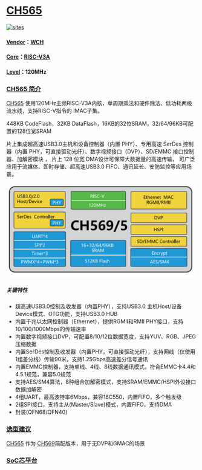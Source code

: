 ﻿# [CH565](https://github.com/SoCXin/CH565)

[![sites](http://182.61.61.133/link/resources/SoC.png)](http://www.SoC.Xin)

#### [Vendor](https://github.com/SoCXin/Vendor)：[WCH](https://github.com/SoCXin/WCH)
#### [Core](https://github.com/SoCXin/RISC-V)：[RISC-V3A](https://github.com/SoCXin/RISC-V)
#### [Level](https://github.com/SoCXin/Level)：120MHz

### [CH565 简介](https://github.com/SoCXin/CH565/wiki)

[CH565](https://github.com/SoCXin/CH565) 使用120MHz主频RISC-V3A内核，单周期乘法和硬件除法、低功耗两级流水线，支持RISC-V指令的 IMAC子集。

448KB CodeFlash，32KB DataFlash，16KB的32位SRAM，32/64/96KB可配置的128位宽SRAM

片上集成超高速USB3.0主机和设备控制器（内置 PHY）、专用高速 SerDes 控制器（内置 PHY，可直接驱动光纤）、数字视频接口（DVP）、SD/EMMC 接口控制器、加解密模块 ， 片上 128 位宽 DMA设计可保障大数据量的高速传输， 可广泛应用于流媒体、即时存储、超高速USB3.0 FIFO、通讯延长、安防监控等应用场景。


[![sites](docs/CH565.png)](http://www.wch.cn/products/CH565.html?)


##### 关键特性

* 超高速USB3.0控制及收发器（内置PHY），支持USB3.0 主机Host/设备Device模式、OTG功能，支持USB3.0 HUB
* 内置千兆以太网控制器（Ethernet），提供RGMII和RMII PHY接口，支持10/100/1000Mbps的传输速率
* 内置数字视频接口DVP，可配置8/10/12位数据宽度，支持YUV、RGB、JPEG压缩数据
* 内置SerDes控制及收发器（内置PHY，可直接驱动光纤），支持网线（仅使用1组差分线）传输90米，支持1.25Gbps高速差分信号通讯
* 内置EMMC控制器，支持单线、4线、8线数据通讯模式，符合EMMC卡4.4和4.5.1规范，兼容5.0规范
* 支持AES/SM4算法，8种组合加解密模式，支持SRAM/EMMC/HSPI外设接口数据加解密
* 4组UART，最高波特率6Mbps，兼容16C550，内置FIFO，多个触发级
* 2组SPI接口，支持主从(Master/Slave)模式，内置FIFO，支持DMA
* 封装(QFN68/QFN40)


### [选型建议](https://github.com/SoCXin)

[CH565](https://github.com/SoCXin/CH565) 作为 [CH569](https://github.com/SoCXin/CH569)简配版本，用于无DVP和GMAC的场景

###  [SoC芯平台](http://www.SoC.Xin)
